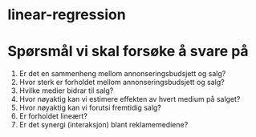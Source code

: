 # linear-regression

# Spørsmål vi skal forsøke å svare på
1. Er det en sammenheng mellom annonseringsbudsjett og salg?
2. Hvor sterk er forholdet mellom annonseringsbudsjett og salg?
3. Hvilke medier bidrar til salg?
4. Hvor nøyaktig kan vi estimere effekten av hvert medium på salget?
5. Hvor nøyaktig kan vi forutsi fremtidig salg?
6. Er forholdet lineært?
7. Er det synergi (interaksjon) blant reklamemediene?
